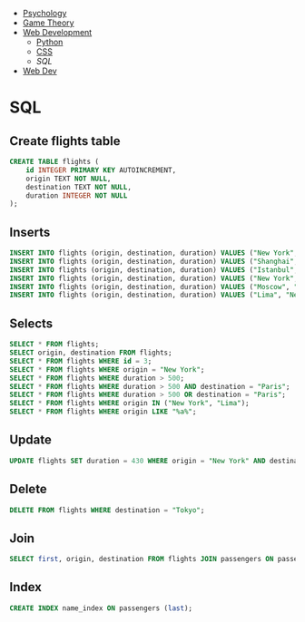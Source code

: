<!-- Top Navigation -->
* [Psychology](/psycholgy.md)
* [Game Theory](/game_theory.md)
* [Web Development](/web-dev.md)
    * [Python](/wd-python.md)
    * [CSS](/wd-css-notes.md)
    * *SQL*
* [Web Dev](/web-dev.md)

# SQL

## Create flights table
```sql
CREATE TABLE flights (
    id INTEGER PRIMARY KEY AUTOINCREMENT,
    origin TEXT NOT NULL,
    destination TEXT NOT NULL,
    duration INTEGER NOT NULL
);
```

## Inserts

```sql
INSERT INTO flights (origin, destination, duration) VALUES ("New York", "London", 415);
INSERT INTO flights (origin, destination, duration) VALUES ("Shanghai", "Paris", 760);
INSERT INTO flights (origin, destination, duration) VALUES ("Istanbul", "Tokyo", 700);
INSERT INTO flights (origin, destination, duration) VALUES ("New York", "Paris", 435);
INSERT INTO flights (origin, destination, duration) VALUES ("Moscow", "Paris", 245);
INSERT INTO flights (origin, destination, duration) VALUES ("Lima", "New York", 455);
```

## Selects

```sql
SELECT * FROM flights;
SELECT origin, destination FROM flights;
SELECT * FROM flights WHERE id = 3;
SELECT * FROM flights WHERE origin = "New York";
SELECT * FROM flights WHERE duration > 500;
SELECT * FROM flights WHERE duration > 500 AND destination = "Paris";
SELECT * FROM flights WHERE duration > 500 OR destination = "Paris";
SELECT * FROM flights WHERE origin IN ("New York", "Lima");
SELECT * FROM flights WHERE origin LIKE "%a%";
```

## Update

```sql
UPDATE flights SET duration = 430 WHERE origin = "New York" AND destination = "London";
```

## Delete

```sql
DELETE FROM flights WHERE destination = "Tokyo";
```

## Join

```sql
SELECT first, origin, destination FROM flights JOIN passengers ON passengers.flight_id = flights.id;
```

## Index

```sql
CREATE INDEX name_index ON passengers (last);
```

